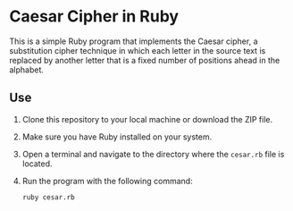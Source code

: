 # Caesar Cipher in Ruby

This is a simple Ruby program that implements the Caesar cipher, a substitution cipher technique in which each letter in the source text is replaced by another letter that is a fixed number of positions ahead in the alphabet.

## Use

1. Clone this repository to your local machine or download the ZIP file.

2. Make sure you have Ruby installed on your system.

3. Open a terminal and navigate to the directory where the `cesar.rb` file is located.

4. Run the program with the following command:

   ```bash
   ruby cesar.rb
   ```
